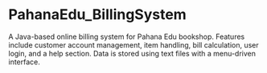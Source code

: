 # PahanaEdu_BillingSystem
A Java-based online billing system for Pahana Edu bookshop. Features include customer account management, item handling, bill calculation, user login, and a help section. Data is stored using text files with a menu-driven interface.

